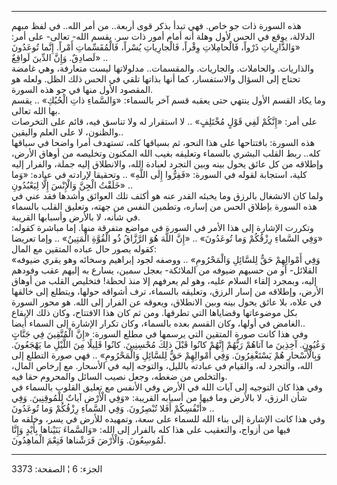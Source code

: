 ------------------------------------------------------------------------

هذه السورة ذات جو خاص. فهي تبدأ بذكر قوى أربعة.. من أمر الله.. في لفظ
مبهم الدلالة، يوقع في الحس لأول وهلة أنه أمام أمور ذات سر. يقسم الله-
تعالى- على أمر: «وَالذَّارِياتِ ذَرْواً، فَالْحامِلاتِ وِقْراً، فَالْجارِياتِ يُسْراً،
فَالْمُقَسِّماتِ أَمْراً. إِنَّما تُوعَدُونَ لَصادِقٌ. وَإِنَّ الدِّينَ لَواقِعٌ» ..  
والذاريات. والحاملات. والجاريات. والمقسمات.. مدلولاتها ليست متعارفة، وهي
غامضة تحتاج إلى السؤال والاستفسار، كما أنها بذاتها تلقي في الحس ذلك
الظل. ولعله هو المقصود الأول منها في جو هذه السورة.  
وما يكاد القسم الأول ينتهي حتى يعقبه قسم آخر بالسماء: «وَالسَّماءِ ذاتِ
الْحُبُكِ» .. يقسم بها الله تعالى.  
على أمر: «إِنَّكُمْ لَفِي قَوْلٍ مُخْتَلِفٍ» .. لا استقرار له ولا تناسق فيه، قائم على
التخرصات والظنون، لا على العلم واليقين..  
هذه السورة: بافتتاحها على هذا النحو، ثم بسياقها كله، تستهدف أمرا واضحا
في سياقها كله.. ربط القلب البشري بالسماء وتعليقه بغيب الله المكنون
وتخليصه من أوهاق الأرض، وإطلاقه من كل عائق يحول بينه وبين التجرد لعبادة
الله، والانطلاق إليه جملة، والفرار إليه كلية، استجابة لقوله في السورة:
«فَفِرُّوا إِلَى اللَّهِ» .. وتحقيقا لإرادته في عباده: «وَما خَلَقْتُ الْجِنَّ وَالْإِنْسَ إِلَّا
لِيَعْبُدُونِ» ..  
ولما كان الانشغال بالرزق وما يخبئه القدر عنه هو أكثف تلك العوائق وأشدها
فقد عني في هذه السورة بإطلاق الحس من إساره، وتطمين النفس من جهته، وتعليق
القلب بالسماء في شأنه، لا بالأرض وأسبابها القريبة.  
وتكررت الإشارة إلى هذا الأمر في السورة في مواضع متفرقة منها. إما مباشرة
كقوله: «وَفِي السَّماءِ رِزْقُكُمْ وَما تُوعَدُونَ» .. «إِنَّ اللَّهَ هُوَ الرَّزَّاقُ ذُو الْقُوَّةِ
الْمَتِينُ» .. وإما تعريضا كقوله يصور حال عباده المتقين مع المال:  
«وَفِي أَمْوالِهِمْ حَقٌّ لِلسَّائِلِ وَالْمَحْرُومِ» .. ووصفه لجود إبراهيم وسخائه وهو يقري
ضيوفه القلائل- أو من حسبهم ضيوفه من الملائكة- بعجل سمين، يسارع به إليهم
عقب وفودهم إليه، وبمجرد إلقاء السلام عليه، وهو لم يعرفهم إلا منذ لحظة!
فتخليص القلب من أوهاق الأرض، وإطلاقه من إسار الرزق، وتعليقه بالسماء، ترف
أشواقه حولها، ويتطلع إلى خالقها في علاه، بلا عائق يحول بينه وبين
الانطلاق، ويعوقه عن الفرار إلى الله. هو محور السورة بكل موضوعاتها
وقضاياها التي تطرقها. ومن ثم كان هذا الافتتاح، وكان ذلك الإيقاع الغامض
في أولها، وكان القسم بعده بالسماء، وكان تكرار الإشارة إلى السماء
أيضا..  
وفي هذا كانت صورة المتقين التي يرسمها في مطلع السورة: «إِنَّ الْمُتَّقِينَ فِي
جَنَّاتٍ وَعُيُونٍ. آخِذِينَ ما آتاهُمْ رَبُّهُمْ إِنَّهُمْ كانُوا قَبْلَ ذلِكَ مُحْسِنِينَ. كانُوا قَلِيلًا
مِنَ اللَّيْلِ ما يَهْجَعُونَ. وَبِالْأَسْحارِ هُمْ يَسْتَغْفِرُونَ. وَفِي أَمْوالِهِمْ حَقٌّ لِلسَّائِلِ
وَالْمَحْرُومِ» .. فهي صورة التطلع إلى الله، والتجرد له، والقيام في عبادته
بالليل، والتوجه إليه في الأسحار. مع إرخاص المال، والتخلص من ضغطه، وجعل
نصيب السائل والمحروم حقا فيه.  
وفي هذا كان التوجيه إلى آيات الله في الأرض وفي الأنفس مع تعليق القلوب
بالسماء في شأن الرزق، لا بالأرض وما فيها من أسبابه القريبة: «وَفِي الْأَرْضِ
آياتٌ لِلْمُوقِنِينَ. وَفِي أَنْفُسِكُمْ أَفَلا تُبْصِرُونَ. وَفِي السَّماءِ رِزْقُكُمْ وَما تُوعَدُونَ» ..  
وفي هذا كانت الإشارة إلى بناء الله للسماء على سعة، وتمهيده للأرض في يسر،
وخلقه ما فيها من أزواج، والتعقيب على هذا كله بالفرار إلى الله: «وَالسَّماءَ
بَنَيْناها بِأَيْدٍ وَإِنَّا لَمُوسِعُونَ. وَالْأَرْضَ فَرَشْناها فَنِعْمَ الْماهِدُونَ.

------------------------------------------------------------------------

الجزء: 6 ¦ الصفحة: 3373
